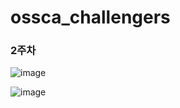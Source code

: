 # ossca_challengers

### 2주차
![image](https://user-images.githubusercontent.com/66076554/180808395-a548d7cb-b592-4aa3-8bd0-61a0bcce6aee.png)

![image](https://user-images.githubusercontent.com/66076554/180808561-9197b139-d0ee-4c28-b0cd-8323adcd0bb9.png)

